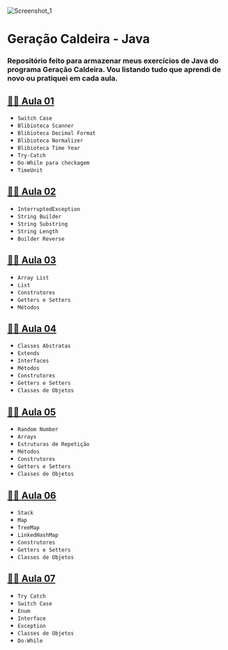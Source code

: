 ![Screenshot_1](https://github.com/sdksantana/geracao-caldeira-java/assets/116842009/cd9d7942-891a-4de3-b812-c0dc93348842)

# Geração Caldeira - Java
### Repositório feito para armazenar meus exercícios de Java do programa Geração Caldeira. Vou listando tudo que aprendi de novo ou pratiquei em cada aula.

 
## [👨‍💻 Aula 01](https://github.com/sdksantana/geracao-caldeira-java/tree/main/Aula01)
- `Switch Case`   
- `Blibioteca Scanner` 
- `Blibioteca Decimal Format`
- `Blibioteca Normalizer`    
- `Blibioteca Time Year`   
- ```Try-Catch ```    
- ```Do-While para checkagem```  
-  ```TimeUnit```     

## [👨‍💻 Aula 02](https://github.com/sdksantana/geracao-caldeira-java/tree/main/Aula02)
- ```InterruptedException```   
- ```String Builder```   
- ```String Substring```   
- ```String Length```   
- ```Builder Reverse```

## [👨‍💻 Aula 03](https://github.com/sdksantana/geracao-caldeira-java/tree/main/Aula03)
- ```Array List```  
- ```List```  
- ```Construtores```  
- ```Getters e Setters```  
- ```Métodos```

## [👨‍💻 Aula 04](https://github.com/sdksantana/geracao-caldeira-java/tree/main/Aula04)
- ```Classes Abstratas```  
- ```Extends```   
- ```Interfaces```   
- ```Métodos```   
- ```Construtores```    
- ```Getters e Setters```  
- ```Classes de Objetos```  

## [👨‍💻 Aula 05](https://github.com/sdksantana/geracao-caldeira-java/tree/main/Aula05)
- ```Random Number```   
- ```Arrays```   
- ```Estruturas de Repetição```  
- ```Métodos```    
- ```Construtores```     
- ```Getters e Setters```   
- ```Classes de Objetos```   

## [👨‍💻 Aula 06](https://github.com/sdksantana/geracao-caldeira-java/tree/main/Aula06)
- ```Stack```   
- ```Map```    
- ```TreeMap```     
- ```LinkedHashMap```   
- ```Construtores```       
- ```Getters e Setters```      
- ```Classes de Objetos``` 

## [👨‍💻 Aula 07](https://github.com/sdksantana/geracao-caldeira-java/tree/main/Aula07)
- ```Try Catch```   
- ```Switch Case```    
- ```Enum```     
- ```Interface```         
- ```Exception```      
- ```Classes de Objetos```  
- ```Do-While```
